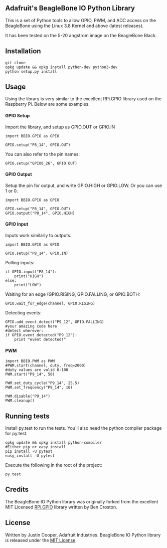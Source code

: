 ## Adafruit's BeagleBone IO Python Library

This is a set of Python tools to allow GPIO, PWM, and ADC access on the BeagleBone using the Linux 3.8 Kernel and above (latest releases).

It has been tested on the 5-20 angstrom image on the BeagleBone Black.

## Installation

    git clone
    opkg update && opkg install python-dev python3-dev
    python setup.py install

## Usage

Using the library is very similar to the excellent RPi.GPIO library used on the Raspberry Pi.  Below are some examples.

#### GPIO Setup
Import the library, and setup as GPIO.OUT or GPIO.IN

    import BBIO.GPIO as GPIO

    GPIO.setup("P8_14", GPIO.OUT)
    
You can also refer to the pin names:

    GPIO.setup("GPIO0_26", GPIO.OUT)

#### GPIO Output
Setup the pin for output, and write GPIO.HIGH or GPIO.LOW.  Or you can use 1 or 0.

    import BBIO.GPIO as GPIO

    GPIO.setup("P8_14", GPIO.OUT)
    GPIO.output("P8_14", GPIO.HIGH)

#### GPIO Input
Inputs work similarly to outputs.

    import BBIO.GPIO as GPIO

    GPIO.setup("P8_14", GPIO.IN)
    
Polling inputs:
    
    if GPIO.input("P8_14"):
        print("HIGH")
    else:
        print("LOW")

Waiting for an edge (GPIO.RISING, GPIO.FALLING, or GPIO.BOTH:

    GPIO.wait_for_edge(channel, GPIO.RISING)
    
Detecting events:

    GPIO.add_event_detect("P9_12", GPIO.FALLING)
    #your amazing code here
    #detect wherever:
    if GPIO.event_detected("P9_12"):
        print "event detected!"

#### PWM
        
    import BBIO.PWM as PWM
    #PWM.start(channel, duty, freq=2000)
    #duty values are valid 0-100
    PWM.start("P9_14", 50)
    
    PWM.set_duty_cycle("P9_14", 25.5)
    PWM.set_frequency("P9_14", 10)
    
    PWM.disable("P9_14")
    PWM.cleanup()
        
## Running tests

Install py.test to run the tests.  You'll also need the python compiler package for py.test.
  
    opkg update && opkg install python-compiler
    #Either pip or easy_install
    pip install -U pytest
    easy_install -U pytest

Execute the following in the root of the project:

    py.test

## Credits

The BeagleBone IO Python library was originally forked from the excellent MIT Licensed [RPi.GPIO](https://code.google.com/p/raspberry-gpio-python) library written by Ben Croston.

## License


Written by Justin Cooper, Adafruit Industries.
BeagleBone IO Python library is released under the [MIT License](http://www.opensource.org/licenses/MIT).
